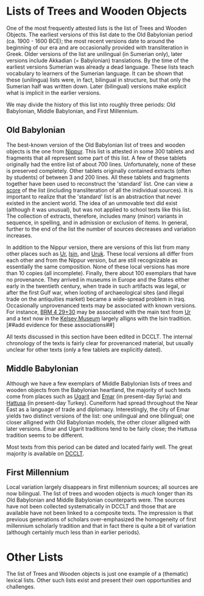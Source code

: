 # Lists of Trees and Wooden Objects
One of the most frequently attested lists is the list of Trees and Wooden Objects. The earliest versions of this list date to the Old Babylonian period (ca. 1900 - 1600 BCE); the most recent versions date to around the beginning of our era and are occasionally provided with transliteration in Greek. Older versions of the list are unilingual (in Sumerian only), later versions include Akkadian (= Babylonian) translations. By the time of the earliest versions Sumerian was already a dead language. These lists teach vocabulary to learners of the Sumerian language. It can be shown that these (unilingua) lists were, in fact, bilingual in structure, but that only the Sumerian half was written down. Later (bilingual) versions make explicit what is implicit in the earlier versions.

We may divide the history of this list into roughly three periods: Old Babylonian, Middle Babylonian, and First Millennium.

## Old Babylonian
The best-known version of the Old Babylonian list of trees and wooden objects is the one from [Nippur](http://oracc.org/dcclt/Q000039). This list is attested in some 300 tablets and fragments that all represent some part of this list. A few of these tablets originally had the entire list of about 700 lines. Unfortunately, none of these is preserved completely. Other tablets originally contained extracts (often by students) of between 3 and 200 lines. All these tablets and fragments together have been used to reconstruct the 'standard' list. One can view a [score](http://oracc.org/dcclt/Q000039/score) of the list (including transliteration of all the inidividual sources). It is important to realize that the 'standard' list is an abstraction that never existed in the ancient world. The idea of an unmovable text did exist (although it was unusual), but was not applied to school texts like this list. The collection of extracts, therefore, includes many (minor) variants in sequence, in spelling, and in admission or exclusion of items. In general, further to the end of the list the number of sources decreases and variation increases.

In addition to the Nippur version, there are versions of this list from many other places such as [Ur](http://oracc.org/dcclt/P346714,P346865,P346866), [Isin](http://oracc.org/dcclt/P459217,P459218,P459216), and [Uruk](http://oracc.org/dcclt/P349171,P349173). These local versions all differ from each other and from the Nippur version, but are still recognizable as essentially the same composition. None of these local versions has more than 10 copies (all incomplete). Finally, there about 100 exemplars that have no provenance. They arrived in museums in Europe and the States either early in the twentieth century, when trade in such artifacts was legal, or after the first Gulf war, when looting of archaeological sites (and illegal trade on the antiquities market) became a wide-spread problem in Iraq. Occasionally unprovenanced texts may be associated with known versions. For instance, [BRM 4 29+30](http://oracc.org/dcclt/P250364) may be associated with the main text from [Ur](http://oracc.org/dcclt/P346714) and a text now in the [Kelsey Museum](http://oracc.org/dcclt/P235262) largely alligns with the Isin tradition. [##add evidence for these associations##]

All texts discussed in this section have been edited in DCCLT. The internal chronology of the texts is fairly clear for provenanced material, but usually unclear for other texts (only a few tablets are explicitly dated).

## Middle Babylonian
Although we have a few exemplars of Middle Babylonian lists of trees and wooden objects from the Babylonian heartland, the majority of such texts come from places such as [Ugarit](http://oracc.org/dcclt/lexicallistsperiods/middlebabylonian/ugarit/index.html) and [Emar](http://oracc.org/dcclt/lexicallistsperiods/middlebabylonian/emar/index.html) (in present-day Syria) and [Hattusa](http://oracc.org/dcclt/lexicallistsperiods/middlebabylonian/hattusha/index.html) (in present-day Turkey). Cuneiform had spread throughout the Near East as a language of trade and diplomacy. Interestingly, the city of Emar yields two distinct versions of the list: one unilingual and one bilingual; one closer alligned with Old Babylonian models, the other closer alligned with later versions. Emar and Ugarit traditions tend to be fairly close; the Hattusa tradition seems to be different.

Most texts from this period can be dated and located fairly well. The great majority is available on [DCCLT](http://oracc.org/dcclt).

## First Millennium
Local variation largely disappears in first millennium sources; all sources are now bilingual. The list of trees and wooden objects is *much* longer than its Old Babylonian and Middle Babylonian counterparts were. The sources have not been collected systematically in DCCLT and those that are available have not been linked to a composite texts. The impression is that previous generations of scholars over-emphasized the homogeneity of first millennium scholarly tradition and that in fact there is quite a bit of variation (although certainly much less than in earlier periods).

# Other Lists
The list of Trees and Wooden objects is just one example of a (thematic) lexical lists. Other such lists exist and present their own opportunities and challenges.

